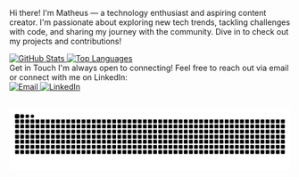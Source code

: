 Hi there! I'm Matheus — a technology enthusiast and aspiring content creator. I'm passionate about exploring new tech trends, tackling challenges with code, and sharing my journey with the community. Dive in to check out my projects and contributions!

<div align="left"> <a href="https://github.com/MMeirelless"> <img height="180em" src="https://github-readme-stats.vercel.app/api?username=MMeirelless&show_icons=true&theme=dark&include_all_commits=true&count_private=true" alt="GitHub Stats" /> </a> <a href="https://github.com/MMeirelless"> <img height="180em" src="https://github-readme-stats.vercel.app/api/top-langs/?username=MMeirelless&layout=compact&langs_count=7&theme=dark" alt="Top Languages" /> </a> </div>
Get in Touch
I'm always open to connecting! Feel free to reach out via email or connect with me on LinkedIn:

<div> <a href="mailto:matheusmeirelles@mb2analytics.com" target="_blank"> <img src="https://img.shields.io/badge/-Email-%23333?style=for-the-badge&logo=gmail&logoColor=white" alt="Email" /> </a> <a href="https://www.linkedin.com/in/matheusmeirelless/" target="_blank"> <img src="https://img.shields.io/badge/-LinkedIn-%230077B5?style=for-the-badge&logo=linkedin&logoColor=white" alt="LinkedIn" /> </a> </div> <br />

  ![Snake animation](https://github.com/MMeirelless/MMeirelless/blob/main/snake.svg)

</div>
